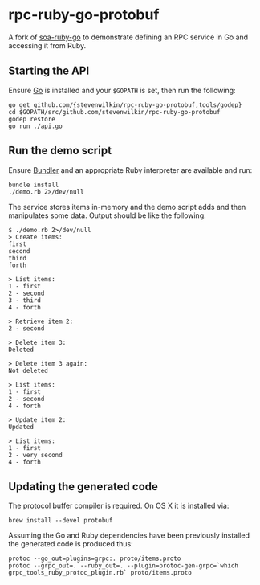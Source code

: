 # rpc-ruby-go-protobuf

A fork of [soa-ruby-go](https://github.com/stevenwilkin/soa-ruby-go) to
demonstrate defining an RPC service in Go and accessing it from Ruby.

## Starting the API 

Ensure [Go](http://golang.org/) is installed and your ``$GOPATH`` is set, then run the following:

	go get github.com/{stevenwilkin/rpc-ruby-go-protobuf,tools/godep}
	cd $GOPATH/src/github.com/stevenwilkin/rpc-ruby-go-protobuf
	godep restore
	go run ./api.go

## Run the demo script

Ensure [Bundler](http://bundler.io/) and an appropriate Ruby interpreter are available and run:

	bundle install
	./demo.rb 2>/dev/null

The service stores items in-memory and the demo script adds and then manipulates some data. Output should be like the following:

	$ ./demo.rb 2>/dev/null
	> Create items:
	first
	second
	third
	forth
	
	> List items:
	1 - first
	2 - second
	3 - third
	4 - forth
	
	> Retrieve item 2:
	2 - second
	
	> Delete item 3:
	Deleted
	
	> Delete item 3 again:
	Not deleted
	
	> List items:
	1 - first
	2 - second
	4 - forth
	
	> Update item 2:
	Updated
	
	> List items:
	1 - first
	2 - very second
	4 - forth

## Updating the generated code

The protocol buffer compiler is required. On OS X it is installed via:

	brew install --devel protobuf

Assuming the Go and Ruby dependencies have been previously installed the
generated code is produced thus:

	protoc --go_out=plugins=grpc:. proto/items.proto
	protoc --grpc_out=. --ruby_out=. --plugin=protoc-gen-grpc=`which grpc_tools_ruby_protoc_plugin.rb` proto/items.proto
